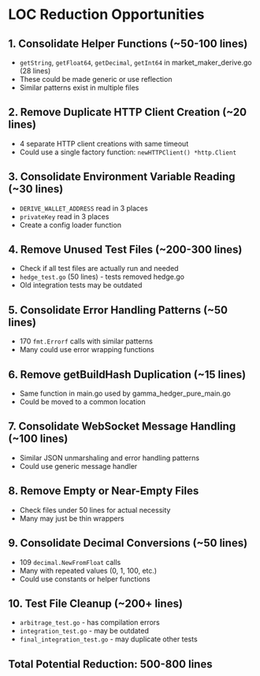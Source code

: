 # LOC Reduction Opportunities

## 1. Consolidate Helper Functions (~50-100 lines)
- `getString`, `getFloat64`, `getDecimal`, `getInt64` in market_maker_derive.go (28 lines)
- These could be made generic or use reflection
- Similar patterns exist in multiple files

## 2. Remove Duplicate HTTP Client Creation (~20 lines)
- 4 separate HTTP client creations with same timeout
- Could use a single factory function: `newHTTPClient() *http.Client`

## 3. Consolidate Environment Variable Reading (~30 lines)
- `DERIVE_WALLET_ADDRESS` read in 3 places
- `privateKey` read in 3 places  
- Create a config loader function

## 4. Remove Unused Test Files (~200-300 lines)
- Check if all test files are actually run and needed
- `hedge_test.go` (50 lines) - tests removed hedge.go
- Old integration tests may be outdated

## 5. Consolidate Error Handling Patterns (~50 lines)
- 170 `fmt.Errorf` calls with similar patterns
- Many could use error wrapping functions

## 6. Remove getBuildHash Duplication (~15 lines)
- Same function in main.go used by gamma_hedger_pure_main.go
- Could be moved to a common location

## 7. Consolidate WebSocket Message Handling (~100 lines)
- Similar JSON unmarshaling and error handling patterns
- Could use generic message handler

## 8. Remove Empty or Near-Empty Files
- Check files under 50 lines for actual necessity
- Many may just be thin wrappers

## 9. Consolidate Decimal Conversions (~50 lines)
- 109 `decimal.NewFromFloat` calls
- Many with repeated values (0, 1, 100, etc.)
- Could use constants or helper functions

## 10. Test File Cleanup (~200+ lines)
- `arbitrage_test.go` - has compilation errors
- `integration_test.go` - may be outdated
- `final_integration_test.go` - may duplicate other tests

## Total Potential Reduction: 500-800 lines